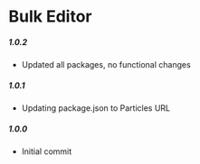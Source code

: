 # Bulk Editor

##### 1.0.2
- Updated all packages, no functional changes

##### 1.0.1
- Updating package.json to Particles URL

##### 1.0.0
- Initial commit

